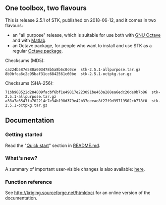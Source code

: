 ## One toolbox, two flavours

This is release 2.5.1 of STK, published on 2018-06-12, and it comes in two flavours:

 * an "all purpose" release, which is suitable for use both with [GNU Octave](http://www.gnu.org/software/octave/) and with [Matlab](www.mathworks.com/products/matlab/).
 * an Octave package, for people who want to install and use STK as a regular [Octave package](http://www.gnu.org/software/octave/doc/interpreter/Packages.html#Packages).

Checksums (MD5):
```
ca224b587e580a603478b5a8b6c0c0ce  stk-2.5.1-allpurpose.tar.gz
8b9bfca6c2c95baf31cc6842561c60be  stk-2.5.1-octpkg.tar.gz
```

Checksums (SHA-256):
```
71bb988522d284809facbf6bf1e49817e223091be463a288ea6edc20de0b7b86  stk-2.5.1-allpurpose.tar.gz
a38a7a6547fa702214c7e34b198d379e42b37eeeae8f27f9d95719502cb778f0  stk-2.5.1-octpkg.tar.gz
```

## Documentation

### Getting started

Read the "[Quick start](https://github.com/stk-kriging/stk/blob/2.5.1/README.md#quick-start)" section in [README.md](https://github.com/stk-kriging/stk/blob/2.5.1/README.md).

### What's new?

A summary of important user-visible changes is also available: [here](http://kriging.sourceforge.net/htmldoc/NEWS.html).

### Function reference

See <http://kriging.sourceforge.net/htmldoc/> for an online version of the documentation.
